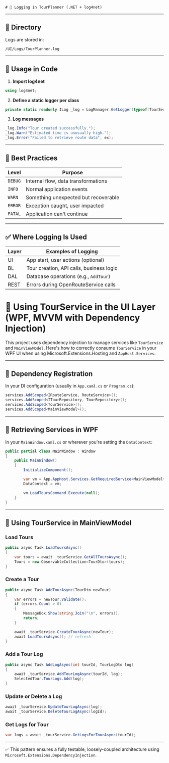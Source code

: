     # 📝 Logging in TourPlanner (.NET + log4net)

---

## 🧱 Directory

Logs are stored in:
```
/UI/Logs/TourPlanner.log
```

---

## 🧪 Usage in Code

1. **Import log4net**
```csharp
using log4net;
```

2. **Define a static logger per class**
```csharp
private static readonly ILog _log = LogManager.GetLogger(typeof(TourService));
```

3. **Log messages**
```csharp
_log.Info("Tour created successfully.");
_log.Warn("Estimated time is unusually high.");
_log.Error("Failed to retrieve route data", ex);
```

---

## 🎯 Best Practices

| Level     | Purpose                             |
|-----------|-------------------------------------|
| `DEBUG`   | Internal flow, data transformations |
| `INFO`    | Normal application events           |
| `WARN`    | Something unexpected but recoverable|
| `ERROR`   | Exception caught, user impacted     |
| `FATAL`   | Application can't continue          |

---

## ✅ Where Logging Is Used

| Layer | Examples of Logging                     |
|-------|------------------------------------------|
| UI    | App start, user actions (optional)       |
| BL    | Tour creation, API calls, business logic |
| DAL   | Database operations (e.g., `AddTour`)     |
| REST  | Errors during OpenRouteService calls     |

# 📘 Using TourService in the UI Layer (WPF, MVVM with Dependency Injection)

This project uses dependency injection to manage services like `TourService` and `MainViewModel`. Here's how to correctly consume `TourService` in your WPF UI when using Microsoft.Extensions.Hosting and `AppHost.Services`.

---

## 🧩 Dependency Registration

In your DI configuration (usually in `App.xaml.cs` or `Program.cs`):

```csharp
services.AddScoped<IRouteService, RouteService>();
services.AddScoped<ITourRepository, TourRepository>();
services.AddScoped<TourService>();
services.AddScoped<MainViewModel>();
```

---

## 🧱 Retrieving Services in WPF

In your `MainWindow.xaml.cs` or wherever you're setting the `DataContext`:

```csharp
public partial class MainWindow : Window
{
    public MainWindow()
    {
        InitializeComponent();

        var vm = App.AppHost.Services.GetRequiredService<MainViewModel>();
        DataContext = vm;

        vm.LoadToursCommand.Execute(null);
    }
}
```

---

## 🧪 Using TourService in MainViewModel

### Load Tours

```csharp
public async Task LoadToursAsync()
{
    var tours = await _tourService.GetAllToursAsync();
    Tours = new ObservableCollection<TourDto>(tours);
}
```

### Create a Tour

```csharp
public async Task AddTourAsync(TourDto newTour)
{
    var errors = newTour.Validate();
    if (errors.Count > 0)
    {
        MessageBox.Show(string.Join("\n", errors));
        return;
    }

    await _tourService.CreateTourAsync(newTour);
    await LoadToursAsync(); // refresh
}
```

### Add a Tour Log

```csharp
public async Task AddLogAsync(int tourId, TourLogDto log)
{
    await _tourService.AddTourLogAsync(tourId, log);
    SelectedTour.TourLogs.Add(log);
}
```

### Update or Delete a Log

```csharp
await _tourService.UpdateTourLogAsync(log);
await _tourService.DeleteTourLogAsync(logId);
```

### Get Logs for Tour

```csharp
var logs = await _tourService.GetLogsForTourAsync(tourId);
```

---

✅ This pattern ensures a fully testable, loosely-coupled architecture using `Microsoft.Extensions.DependencyInjection`.